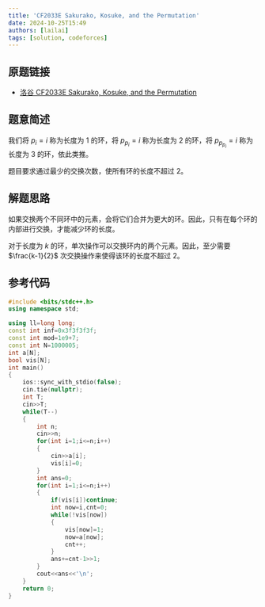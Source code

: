 ```yaml
---
title: 'CF2033E Sakurako, Kosuke, and the Permutation'
date: 2024-10-25T15:49
authors: [lailai]
tags: [solution, codeforces]
---
```


## 原题链接

- [洛谷 CF2033E Sakurako, Kosuke, and the Permutation](https://www.luogu.com.cn/problem/CF2033E)

<!-- truncate -->

## 题意简述

我们将 $p_i=i$ 称为长度为 $1$ 的环，将 $p_{p_i}=i$ 称为长度为 $2$ 的环，将 $p_{p_{p_i}}=i$ 称为长度为 $3$ 的环，依此类推。

题目要求通过最少的交换次数，使所有环的长度不超过 $2$。

## 解题思路

如果交换两个不同环中的元素，会将它们合并为更大的环。因此，只有在每个环的内部进行交换，才能减少环的长度。

对于长度为 $k$ 的环，单次操作可以交换环内的两个元素。因此，至少需要 $\frac{k-1}{2}$ 次交换操作来使得该环的长度不超过 $2$。

## 参考代码

```cpp
#include <bits/stdc++.h>
using namespace std;

using ll=long long;
const int inf=0x3f3f3f3f;
const int mod=1e9+7;
const int N=1000005;
int a[N];
bool vis[N];
int main()
{
	ios::sync_with_stdio(false);
	cin.tie(nullptr);
	int T;
	cin>>T;
	while(T--)
	{
		int n;
		cin>>n;
		for(int i=1;i<=n;i++)
		{
			cin>>a[i];
			vis[i]=0;
		}
		int ans=0;
		for(int i=1;i<=n;i++)
		{
			if(vis[i])continue;
			int now=i,cnt=0;
			while(!vis[now])
			{
				vis[now]=1;
				now=a[now];
				cnt++;
			}
			ans+=cnt-1>>1;
		}
		cout<<ans<<'\n';
	}
	return 0;
}
```
